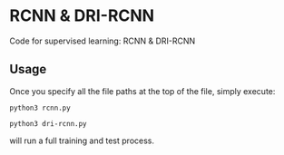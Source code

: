 # RCNN & DRI-RCNN

Code for supervised learning: RCNN & DRI-RCNN

## Usage

Once you specify all the file paths at the top of the file, simply execute:

`python3 rcnn.py` 

`python3 dri-rcnn.py`

will run a full training and test process.
